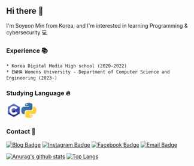 ## Hi there 👋
I'm Soyeon Min from Korea, and I'm interested in learning Programming & cybersecurity 💻
### Experience 📚
```
* Korea Digital Media High school (2020-2022)
* EWHA Womens University - Department of Computer Science and Engineering (2023-)
```
### Studying Language 🔥
<img src="https://github.com/s0ye0ve/s0ye0ve/blob/main/c.png" width="40" height="40"><img src="https://github.com/s0ye0ve/s0ye0ve/blob/main/python.png" width="40" height="40"> 
### Contact 🚀
[![Blog Badge](http://img.shields.io/badge/-Tech%20blog-black?style=flat-square&logo=Bloglovin&logoColor=white&link=https://s0ye0ve.tistory.com)](https://s0ye0ve.tistory.com)
[![Instagram Badge](https://img.shields.io/badge/Instagram-dd2a7b?style=flat-square&logo=instagram&logoColor=white&link=https://www.instagram.com/soyeo_nn)](https://www.instagram.com/soyeo_nn)
[![Facebook Badge](https://img.shields.io/badge/facebook-1877f2?style=flat-square&logo=facebook&logoColor=white&link=https://www.facebook.com/profile.php?id=100023110935268)](https://www.facebook.com/profile.php?id=100023110935268)
[![Email Badge](https://img.shields.io/badge/Email-626080?style=flat-square&logo=Gmail&logoColor=white&link=mailto:soyon3427@naver.com)](mailto:soyon3427@naver.com)

[![Anurag's github stats](https://github-readme-stats.vercel.app/api?username=s0ye0ve&show_icons=true)](https://github.com/anuraghazra/github-readme-stats)  [![Top Langs](https://github-readme-stats.vercel.app/api/top-langs/?username=s0ye0ve&layout=compact)](https://github.com/anuraghazra/github-readme-stats)
